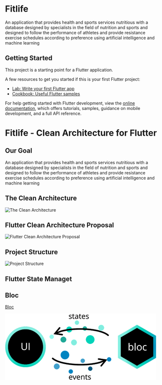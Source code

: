 # Fitlife
An application that provides health and sports services nutritious with a database designed by specialists in the field of nutrition and sports and designed to follow the performance of athletes and provide resistance exercise schedules according to preference using artificial intelligence and machine learning

## Getting Started

This project is a starting point for a Flutter application.

A few resources to get you started if this is your first Flutter project:

- [Lab: Write your first Flutter app](https://docs.flutter.dev/get-started/codelab)
- [Cookbook: Useful Flutter samples](https://docs.flutter.dev/cookbook)

For help getting started with Flutter development, view the
[online documentation](https://docs.flutter.dev/), which offers tutorials,
samples, guidance on mobile development, and a full API reference.

# Fitlife - Clean Architecture for Flutter

## Our Goal
An application that provides health and sports services nutritious with a database designed by specialists in the field of nutrition and sports and designed to follow the performance of athletes and provide resistance exercise schedules according to preference using artificial intelligence and machine learning

## The Clean Architecture

![The Clean Architecture](https://blog.cleancoder.com/uncle-bob/images/2012-08-13-the-clean-architecture/CleanArchitecture.jpg)

## Flutter Clean Architecture Proposal

![Flutter Clean Architecture Proposal](https://i0.wp.com/resocoder.com/wp-content/uploads/2019/08/Clean-Architecture-Flutter-Diagram.png?w=556&ssl=1)

## Project Structure

![Project Structure](https://github.com/ismailelmogy/quotes/blob/main/layout/project%20structure.png)


## Flutter State Managet
## Bloc
[Bloc](https://github.com/felangel/bloc/)

<img src="https://raw.githubusercontent.com/felangel/bloc/master/docs/assets/bloc_architecture.png" width="500" alt="Bloc Architecture"></img>


